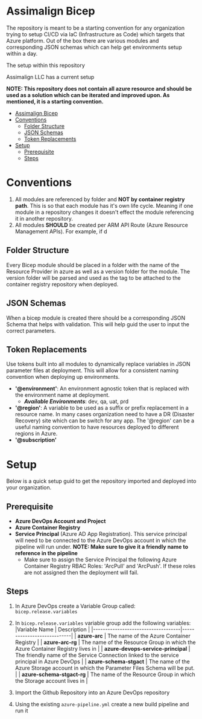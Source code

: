 # Assimalign Bicep
The repository is meant to be a starting convention for any organization trying to setup CI/CD via IaC (Infrastructure as Code) which targets that Azure platform. Out of the box there are various modules and corresponding JSON schemas which can help get environments setup within a day.

The setup within this repository

Assimalign LLC has a current setup 


**NOTE: This repository does not contain all azure resource and should be used as a solution which can be iterated and improved upon. As mentioned, it is a starting convention.**

- [Assimalign Bicep](#assimalign-bicep)
- [Conventions](#conventions)
  - [Folder Structure](#folder-structure)
  - [JSON Schemas](#json-schemas)
  - [Token Replacements](#token-replacements)
- [Setup](#setup)
  - [Prerequisite](#prerequisite)
  - [Steps](#steps)

# Conventions


1. All modules are referenced by folder and **NOT by container registry path**. This is so that each module has it's own life cycle. Meaning if one module in a repository changes it doesn't effect the module referencing it in another repository.
2. All modules **SHOULD** be created per ARM API Route (Azure Resource Management APIs). For example, if d

## Folder Structure
Every Bicep module should be placed in a folder with the name of the Resource Provider in azure as well as a version folder for the module. The version folder will be parsed and used as the tag to be attached to the container registry repository when deployed.

## JSON Schemas
When a bicep module is created there should be a corresponding JSON Schema that helps with validation. This will help guid the user to input the correct parameters.


## Token Replacements
Use tokens built into all modules to dynamically replace variables in JSON parameter files at deployment. This will allow for a consistent naming convention when deploying up environments.

- **'@environment'**: An environment agnostic token that is replaced with the environment name at deployment.
  - ***Available Environments***: dev, qa, uat, prd
- **'@region'**: A variable to be used as a suffix or prefix replacement in a resource name. In many cases organization need to have a DR (Disaster Recovery) site which can be switch for any app. The '@region' can be a useful naming convention to have resources deployed to different regions in Azure.
- **'@subscription'**


# Setup
Below is a quick setup guid to get the repository imported and deployed into your organization.


## Prerequisite
- **Azure DevOps Account and Project**
- **Azure Container Registry**
- **Service Principal** (Azure AD App Registration). This service principal will need to be connected to the Azure DevOps account in which the pipeline will run under. **NOTE: Make sure to give it a friendly name to reference in the pipeline**
  - Make sure to assign the Service Principal the following Azure Container Registry RBAC Roles: 'ArcPull' and 'ArcPush'. If these roles are not assigned then the deployment will fail.


## Steps 
1. In Azure DevOps create a Variable Group called: `bicep.release.variables`
2. In `bicep.release.variables` variable group add the following variables: 
   |Variable Name                       | Description                |
   |------------------------------------|----------------------------|
   | **azure-arc**                      | The name of the Azure Container Registry |
   | **azure-arc-rg**                   | The name of the Resource Group in which the Azure Container Registry lives in |
   | **azure-devops-service-principal** | The friendly name of the Service Connection linked to the service principal in Azure DevOps |
   | **azure-schema-stgact**            | The name of the Azure Storage account in which the Parameter Files Schema will be put. |
   | **azure-schema-stgact-rg**         | The name of the Resource Group in which the Storage account lives in |

3. Import the Github Repository into an Azure DevOps repository
4. Using the existing `azure-pipeline.yml` create a new build pipeline and run it